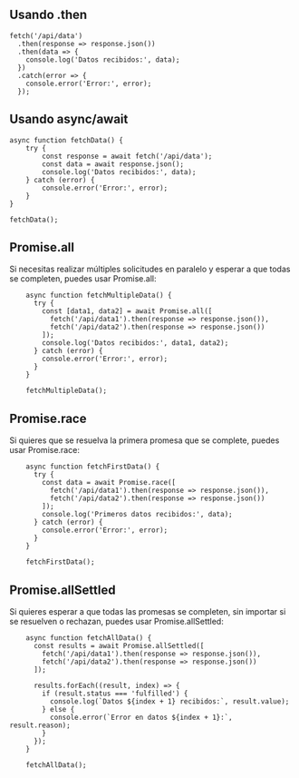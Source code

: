 
## Usando .then

    fetch('/api/data')
      .then(response => response.json())
      .then(data => {
        console.log('Datos recibidos:', data);
      })
      .catch(error => {
        console.error('Error:', error);
      });
  

  ## Usando async/await

    async function fetchData() {
        try {
            const response = await fetch('/api/data');
            const data = await response.json();
            console.log('Datos recibidos:', data);
        } catch (error) {
            console.error('Error:', error);
        }
    }
    
    fetchData();


## Promise.all

Si necesitas realizar múltiples solicitudes en paralelo y esperar a que todas se completen, puedes usar Promise.all:


        async function fetchMultipleData() {
          try {
            const [data1, data2] = await Promise.all([
              fetch('/api/data1').then(response => response.json()),
              fetch('/api/data2').then(response => response.json())
            ]);
            console.log('Datos recibidos:', data1, data2);
          } catch (error) {
            console.error('Error:', error);
          }
        }
        
        fetchMultipleData();

## Promise.race

Si quieres que se resuelva la primera promesa que se complete, puedes usar Promise.race:

        async function fetchFirstData() {
          try {
            const data = await Promise.race([
              fetch('/api/data1').then(response => response.json()),
              fetch('/api/data2').then(response => response.json())
            ]);
            console.log('Primeros datos recibidos:', data);
          } catch (error) {
            console.error('Error:', error);
          }
        }
        
        fetchFirstData();

## Promise.allSettled

Si quieres esperar a que todas las promesas se completen, sin importar si se resuelven o rechazan, puedes usar Promise.allSettled:

        async function fetchAllData() {
          const results = await Promise.allSettled([
            fetch('/api/data1').then(response => response.json()),
            fetch('/api/data2').then(response => response.json())
          ]);
        
          results.forEach((result, index) => {
            if (result.status === 'fulfilled') {
              console.log(`Datos ${index + 1} recibidos:`, result.value);
            } else {
              console.error(`Error en datos ${index + 1}:`, result.reason);
            }
          });
        }
        
        fetchAllData();



